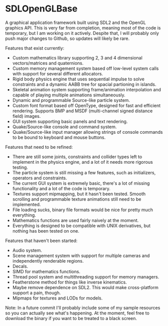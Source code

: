 # SDLOpenGLBase
A graphical application framework built using SDL2 and the OpenGL graphics API. This is very far from completion, meaning most of the code is temporary, but I am working on it actively. Despite that, I will probably only push major changes to Github, so updates will likely be rare.

Features that exist currently:

* Custom mathematics library supporting 2, 3 and 4 dimensional vectors/matrices and quaternions.
* Custom memory management system based off low-level system calls with support for several different allocators.
* Rigid body physics engine that uses sequential impulse to solve constraints and a dynamic AABB tree for spacial partioning in islands.
* Skeletal animation system supporting frame/animation interpolation and capable of playing multiple animations simultaneously.
* Dynamic and programmable Source-like particle system.
* Custom font format based off OpenType, designed for fast and efficient rendering. Supports BMP and MSDF (multi-channel signed distance field) images.
* GUI system supporting basic panels and text rendering.
* Quake/Source-like console and command system.
* Quake/Source-like input manager allowing strings of console commands to be bound to keyboard and mouse buttons.

Features that need to be refined:

* There are still some joints, constraints and collider types left to implement in the physics engine, and a lot of it needs more rigorous testing.
* The particle system is still missing a few features, such as initializers, operators and constraints.
* The current GUI system is extremely basic, there's a lot of missing functionality and a lot of the code is temporary.
* Textures support mipmapping, but it hasn't been tested. Smooth scrolling and programmable texture animations still need to be implemented.
* File loading sucks, binary file formats would be nice for pretty much everything.
* Mathematics functions are used fairly naively at the moment.
* Everything is designed to be compatible with UNIX derivatives, but nothing has been tested on one.

Features that haven't been started:

* Audio system.
* Scene management system with support for multiple cameras and independently renderable regions.
* Decals.
* SIMD for mathematics functions.
* Thread pool system and multithreading support for memory managers.
* Featherstone method for things like inverse kinematics.
* Maybe remove dependence on SDL2. This would make cross-platform support a pain, though.
* Mipmaps for textures and LODs for models.

Note: In a future commit I'll probably include some of my sample resources so you can actually see what's happening. At the moment, feel free to download the binary if you want to be treated to a black screen.